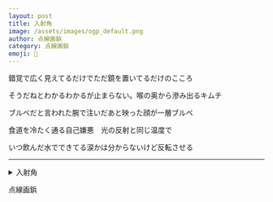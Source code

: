 ```yaml
---
layout: post
title: 入射角
image: /assets/images/ogp_default.png
author: 点線画鋲
category: 点線画鋲
emoji: 📌
---
```


<div class="tanka-area"><div class="tanka">
<p>錯覚で広く見えてるだけでただ鏡を置いてるだけのこころ</p>

<p>そうだねとわかるわかるが止まらない。喉の奥から滲み出るキムチ</p>

<p>ブルベだと言われた腕で注いだあと映った顔が一層ブルベ</p>

<p>食道を冷たく通る自己嫌悪　光の反射と同じ温度で</p>

<p>いつ飲んだ水でできてる涙かは分からないけど反転させる</p>

</div></div>

---

<details><summary>入射角</summary>
錯覚で広く見えてるだけでただ鏡を置いてるだけのこころ<br/>
そうだねとわかるわかるが止まらない。喉の奥から滲み出るキムチ<br/>
ブルベだと言われた腕で注いだあと映った顔が一層ブルベ<br/>
食道を冷たく通る自己嫌悪　光の反射と同じ温度で<br/>
いつ飲んだ水でできてる涙かは分からないけど反転させる<br/>
<br/>

</details>

点線画鋲
